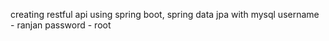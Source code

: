 creating restful api using spring boot, spring data jpa with mysql
username - ranjan
password - root
